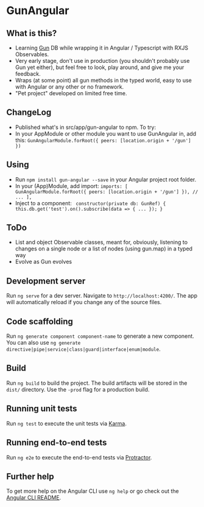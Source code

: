 # GunAngular

## What is this?

- Learning [Gun](http://gun.js.org) DB while wrapping it in Angular / Typescript with RXJS Observables.
- Very early stage, don't use in production (you shouldn't probably use Gun yet either), but feel free to look, play around, and give me your feedback.
- Wraps (at some point) all gun methods in the typed world, easy to use with Angular or any other or no framework.
- "Pet project" developed on limited free time.

## ChangeLog
- Published what's in src/app/gun-angular to npm. To try: 
- In your AppModule or other module you want to use GunAngular in, add this:
 `GunAngularModule.forRoot({ peers: [location.origin + '/gun'] })`

## Using
- Run `npm install gun-angular --save` in your Angular project root folder.
- In your (App)Module, add import:
`
  imports: [
   GunAngularModule.forRoot({ peers: [location.origin + '/gun'] }),
    // ...
  ],
`
- Inject to a component:
`  constructor(private db: GunRef) { 
    this.db.get('test').on().subscribe(data => { ... });
} `

## ToDo

- List and object Observable classes, meant for, obviously, listening to changes on a single node or a list of nodes (using gun.map) in a typed way
- Evolve as Gun evolves

## Development server

Run `ng serve` for a dev server. Navigate to `http://localhost:4200/`. The app will automatically reload if you change any of the source files.

## Code scaffolding

Run `ng generate component component-name` to generate a new component. You can also use `ng generate directive|pipe|service|class|guard|interface|enum|module`.

## Build

Run `ng build` to build the project. The build artifacts will be stored in the `dist/` directory. Use the `-prod` flag for a production build.

## Running unit tests

Run `ng test` to execute the unit tests via [Karma](https://karma-runner.github.io).

## Running end-to-end tests

Run `ng e2e` to execute the end-to-end tests via [Protractor](http://www.protractortest.org/).

## Further help

To get more help on the Angular CLI use `ng help` or go check out the [Angular CLI README](https://github.com/angular/angular-cli/blob/master/README.md).
